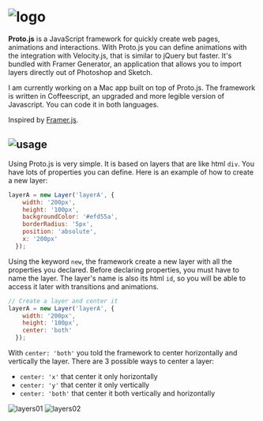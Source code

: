 # ![logo](https://cloud.githubusercontent.com/assets/1908782/6525293/2ccbe0e6-c404-11e4-996d-94939d691277.png)

<b>Proto.js</b> is a JavaScript framework for quickly create web pages, animations and interactions. With Proto.js you can define animations with the integration with Velocity.js, that is similar to jQuery but faster. It's bundled with Framer Generator, an application that allows you to import layers directly out of Photoshop and Sketch.

I am currently working on a Mac app built on top of Proto.js. The framework is written in Coffeescript, an upgraded and more legible version of Javascript. You can code it in both languages.

Inspired by <a href="https://github.com/koenbok/Framer">Framer.js</a>.

## ![usage](https://cloud.githubusercontent.com/assets/1908782/6525384/3c5a0230-c405-11e4-8a60-d563c9f97e4c.png)
Using Proto.js is very simple. It is based on layers that are like html <code>div</code>. You have lots of properties you can define. Here is an example of how to create a new layer:

```javascript
layerA = new Layer('layerA', {
    width: '200px',
    height: '100px',
    backgroundColor: '#efd55a',
    borderRadius: '5px',
    position: 'absolute',
    x: '200px'
  });
```

Using the keyword <code>new</code>, the framework create a new layer with all the properties you declared. Before declaring properties, you must have to name the layer. The layer's name is also its html <code>id</code>, so you will be able to access it later with transitions and animations.

```javascript
// Create a layer and center it
layerA = new Layer('layerA', {
    width: '200px',
    height: '100px',
    center: 'both'
  });
```

With <code>center: 'both'</code> you told the framework to center horizontally and vertically the layer. There are 3 possible ways to center a layer:
- <code>center: 'x'</code> that center it only horizontally
- <code>center: 'y'</code> that center it only vertically
- <code>center: 'both'</code> that center it both vertically and horizontally

<!--![layers](https://cloud.githubusercontent.com/assets/1908782/6525190/d9ca43a2-c402-11e4-8a43-df73467d71a9.png)-->
![layers01](https://cloud.githubusercontent.com/assets/1908782/6525207/0c32e36c-c403-11e4-9616-d2dd00e290d0.png)
![layers02](https://cloud.githubusercontent.com/assets/1908782/6525215/2979f618-c403-11e4-824c-d2e2fba7fd51.png)




